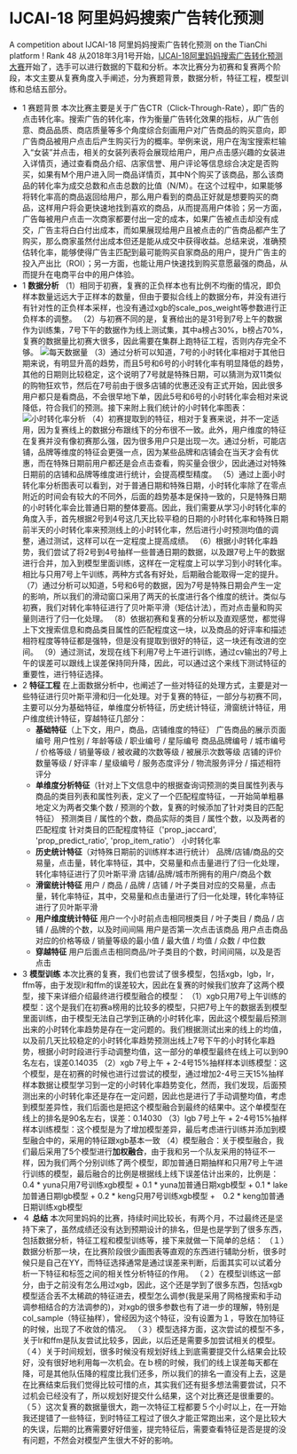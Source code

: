 # IJCAI-18 阿里妈妈搜索广告转化预测
A competition about IJCAI-18 阿里妈妈搜索广告转化预测 on the TianChi platform ! Rank 48
从2018年3月1号开始，[IJCAI-18阿里妈妈搜索广告转化预测大赛](https://tianchi.aliyun.com/competition/introduction.htm?spm=5176.100150.711.6.50d52009HO5leS&raceId=231647)开始了，选手可以进行数据的下载和分析。本次比赛分为初赛和复赛两个阶段，本文主要从复赛角度入手阐述，分为赛题背景，数据分析，特征工程，模型训练和总结五部分。
* 1 赛题背景
本次比赛主要是关于广告CTR（Click-Through-Rate），即广告的点击转化率。搜索广告的转化率，作为衡量广告转化效果的指标，从广告创意、商品品质、商店质量等多个角度综合刻画用户对广告商品的购买意向，即广告商品被用户点击后产生购买行为的概率。举例来说，用户在淘宝搜索栏输入“女装”并点击，相关的女装列表将会展现给用户，用户点击感兴趣的女装进入详情页，通过查看商品介绍、店家信誉、用户评论等信息综合决定是否购买，如果有M个用户进入同一商品详情页，其中N个购买了该商品，那么该商品的转化率为成交总数和点击总数的比值（N/M）。在这个过程中，如果能够将转化率高的商品返回给用户，那么用户看到的商品正好就是想要购买的商品，这样用户将会更快速地找到喜欢的商品，从而提高用户体验；另一方面，广告每被用户点击一次商家都要付出一定的成本，如果广告被点击却没有成交，广告主将白白付出成本，而如果展现给用户且被点击的广告商品都产生了购买，那么商家虽然付出成本但还是能从成交中获得收益。总结来说，准确预估转化率，能够使得广告主匹配到最可能购买自家商品的用户，提升广告主的投入产出比（ROI）；另一方面，也能让用户快速找到购买意愿最强的商品，从而提升在电商平台中的用户体验。
* 1 **数据分析**
（1）相同于初赛，复赛的正负样本也有比例不均衡的情况，即负样本数量远远大于正样本的数量，但由于要拟合线上的数据分布，并没有进行有针对性的正负样本采样，也没有通过xgb的scale_pos_weight等参数进行正负样本的调整。
（2）与初赛不同的是，复赛给出的是31号到7号上午的数据作为训练集，7号下午的数据作为线上测试集，其中a榜占30%，b榜占70%，复赛的数据量比初赛大很多，因此需要在集群上跑特征工程，否则内存完全不够。
![每天数据量](https://upload-images.jianshu.io/upload_images/12207295-79ba06278dc1a220.png?imageMogr2/auto-orient/strip%7CimageView2/2/w/1240)
（3）通过分析可以知道，7号的小时转化率相对于其他日期来说，有明显升高的趋势，而且5号和6号的小时转化率有明显降低的趋势，其他的日期则比较稳定，这个说明了7号就是特殊日期，可以猜测为双11类似的购物狂欢节，然后在7号前由于很多店铺的优惠还没有正式开始，因此很多用户都只是看商品，不会很早地下单，因此5号和6号的小时转化率会相对来说降低，符合我们的预测。接下来附上我们统计的小时转化率图表：
![小时转化率分析](https://upload-images.jianshu.io/upload_images/12207295-46f73f73cb1a5d18.png?imageMogr2/auto-orient/strip%7CimageView2/2/w/1240)
（4）初赛提取到的特征，相对于复赛来说，并不一定适用，因为复赛线上的数据分布跟线下的分布很不一致。此外，用户维度的特征在复赛并没有像初赛那么强，因为很多用户只是出现一次。通过分析，可能店铺，品牌等维度的特征会更强一点，因为某些品牌和店铺会在当天才会有优惠，而在特殊日期前用户都还是会点击查看，购买量会很少，因此通过对特殊日期前的店铺和品牌等维度进行统计，会提高模型精度。
（5）通过上面小时转化率分析图表可以看到，对于普通日期和特殊日期，小时转化率除了在零点附近的时间会有较大的不同外，后面的趋势基本是保持一致的，只是特殊日期的小时转化率会比普通日期的整体要高。因此，我们需要从学习小时转化率的角度入手，首先根据2号到4号这几天比较平稳的日期的小时转化率和特殊日期前半天的小时转化率来预测线上的小时转化率，然后进行小时预测均值的调整，通过测试，这样可以在一定程度上提高成绩。
（6）根据小时转化率趋势，我们尝试了将2号到4号抽样一些普通日期的数据，以及跟7号上午的数据进行合并，加入到模型里面训练，这样在一定程度上可以学习到小时转化率。相比与只用7号上午训练，两种方式各有好处，后期融合能取得一定的提升。
（7）通过分析可以知道，5号和6号的数据，因为7号是特殊日期会产生一定的影响，所以我们的滑动窗口采用了两天的长度进行各个维度的统计。类似与初赛，我们对转化率特征进行了贝叶斯平滑（矩估计法），而对点击量和购买量则进行了归一化处理。
（8）依据初赛和复赛的分析以及直观感觉，都觉得上下文搜索信息和商品类目属性的匹配程度这一块，以及商品的好评率和描述相符程度等特征都是强特，但是没有提取到很好的特征，这一块还有改进的空间。
（9）通过测试，发现在线下利用7号上午进行训练，通过cv输出的7号上午的误差可以跟线上误差保持同升降，因此，可以通过这个来线下测试特征的重要性，进行特征选择。
* 2 **特征工程**
在上面数据分析中，也阐述了一些对特征的处理方式，主要是对一些特征进行贝叶斯平滑和归一化处理。对于复赛的特征，一部分与初赛不同，主要可以分为基础特征，单维度分析特征，历史统计特征，滑窗统计特征，用户维度统计特征，穿越特征几部分：
  * **基础特征**（上下文，用户，商品，店铺维度的特征）
 广告商品的展示页面编号
用户性别 / 年龄等级 / 职业编号 / 星际编号
商品品牌编号 / 城市编号 / 价格等级 / 销量等级 / 被收藏的次数等级 / 被展示次数等级
店铺的评价数量等级 / 好评率 / 星级编号 / 服务态度评分 / 物流服务评分 / 描述相符评分
  * **单维度分析特征**（针对上下文信息中的根据查询词预测的类目属性列表与商品的类目列表和属性列表，定义了一个匹配程度特征，一开始简单粗暴地定义为两者交集个数 / 预测的个数，复赛的时候添加了针对类目的匹配特征）
预测类目 / 属性的个数，商品实际的类目 / 属性个数，以及两者的匹配程度
针对类目的匹配程度特征（'prop_jaccard', 'prop_predict_ratio', 'prop_item_ratio'）
小时转化率
  *  **历史统计特征**（对特殊日期前的训练样本进行统计）
品牌/店铺/商品的交易量，点击量，转化率特征，其中，交易量和点击量进行了归一化处理，转化率特征进行了贝叶斯平滑
店铺/品牌/城市所拥有的用户/商品个数
  *  **滑窗统计特征**
用户 / 商品 / 品牌 / 店铺 / 叶子类目对应的交易量，点击量，转化率特征，其中，交易量和点击量进行了归一化处理，转化率特征进行了贝叶斯平滑
  *  **用户维度统计特征**
用户一个小时前点击相同根类目 / 叶子类目 / 商品 / 店铺 / 品牌的个数，以及时间间隔
用户是否第一次点击该商品
用户点击商品对应的价格等级 / 销量等级的最小值 / 最大值 / 均值 / 众数 / 中位数
  *  **穿越特征**
用户后面点击相同商品/叶子类目的个数，时间间隔，以及是否点击
* 3 **模型训练**
本次比赛的复赛，我们也尝试了很多模型，包括xgb，lgb，lr，ffm等，由于发现lr和ffm的误差较大，因此在复赛的时候我们放弃了这两个模型，接下来详细介绍最终进行模型融合的模型：
  （1）xgb只用7号上午训练的模型：这个是我们在初赛a榜用的比较多的模型，只把7号上午的数据丢到模型里面训练，由于模型无法自己学到正确的小时转化率，因此这个模型最后预测出来的小时转化率趋势是存在一定问题的。我们根据测试出来的线上的均值，以及前几天比较稳定的小时转化率趋势预测出线上7号下午的小时转化率趋势，根据小时时段进行手动调整均值，这一部分的单模型最终在线上可以到90名左右，误差0.14035
  （2）xgb 7号上午 + 2-4号15%抽样样本训练模型：这个模型，是在初赛的时候也进行过尝试的模型，通过增加2-4号三天15%抽样样本数据让模型学习到一定的小时转化率趋势变化，然而，我们发现，后面预测出来的小时转化率还是存在一定问题，因此也是进行了手动调整均值，考虑到模型差异性，我们后面也是把这个模型融合到最终的结果中。这个单模型在线上的排名是90名左右，误差：0.14030
  （3）lgb 7号上午 + 2-4号15%抽样样本训练模型：这个模型是为了增加模型差异，最后考虑进行训练并添加到模型融合中的，采用的特征跟xgb基本一致
  （4）模型融合：关于模型融合，我们最后采用了5个模型进行**加权融合**，由于我和另一个队友采用的特征不一样，因为我们两个分别训练了两个模型，即加普通日期抽样和只用7号上午进行训练的模型，最后融合的比例是根据线上线下误差估计出来的，比例是：0.4 * yuna只用7号训练xgb模型 + 0.1 * yuna加普通日期xgb模型 + 0.1 * lake加普通日期lgb模型 + 0.2 * keng只用7号训练xgb模型 +　0.2 * keng加普通日期训练xgb模型
* ４ **总结**
本次阿里妈妈的比赛，持续时间比较长，有两个月，不过最终还是坚持下来了，虽然成绩还没有达到预期设计的排名，但是也是学到了很多东西，包括数据分析，特征工程和模型训练等，接下来就做一下简单的总结：
  （１）数据分析那一块，在比赛阶段很少画图表等直观的东西进行辅助分析，很多时候只是自己在YY，而特征选择通常是通过误差来判断，后面其实可以试着分析一下特征和标签之间的相关性分析特征的作用。
  （２）在模型训练这一部分，由于之前没有怎么用过xgb，因此，这个还是学到了很多东西，包括xgb模型适合丢不太稀疏的特征进去，模型怎么调参(我是采用了网格搜索和手动调参相结合的方法调参的)，对xgb的很多参数也有了进一步的理解，特别是col_sample（特征抽样），曾经因为这个特征，没有设置为１，导致在加特征的时候，出现了不收敛的情况。
  （３）模型选择方面，这次尝试的模型不多，关于lr和ffm是队友尝试比较多，因此，以后还是需要多加尝试相关的模型。
  （４）关于时间规划，很多时候没有规划好线上到底需要提交什么结果会比较好，没有很好地利用每一次机会。在ｂ榜的时候，我们的线上误差每天都在降，可是其他队伍降的程度比我们还多，所以我们的排名一直没有上去，这是在比赛结束后我们觉得比较可惜的点，其实我们还有挺多想法需要尝试，只不过机会已经没有了，所以规划好提交什么结果，这个对比赛还是很重要的。
  （５）这次复赛的数据量很大，跑一次特征工程都要５个小时以上，在一开始我还提错了一些特征，到时特征工程过了很久才能正常跑出来，这个是比较大的失误，后期的比赛需要好好借鉴，提完特征后，需要查看特征是否是提的没有问题，不然会对模型产生很大不好的影响。
